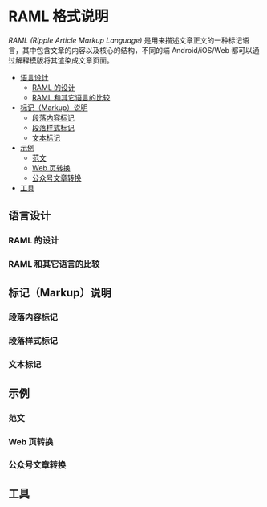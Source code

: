 # RAML 格式说明

*RAML (Ripple Article Markup Language)* 是用来描述文章正文的一种标记语言，其中包含文章的内容以及核心的结构，不同的端 Android/iOS/Web 都可以通过解释模版将其渲染成文章页面。

<!-- MarkdownTOC depth=3 autolink="true" bracket="round" style="unordered" indent="  " autoanchor="false" -->

- [语言设计](#语言设计)
  - [RAML 的设计](#raml-的设计)
  - [RAML 和其它语言的比较](#raml-和其它语言的比较)
- [标记（Markup）说明](#标记（markup）说明)
  - [段落内容标记](#段落内容标记)
  - [段落样式标记](#段落样式标记)
  - [文本标记](#文本标记)
- [示例](#示例)
  - [范文](#范文)
  - [Web 页转换](#web-页转换)
  - [公众号文章转换](#公众号文章转换)
- [工具](#工具)

<!-- /MarkdownTOC -->

## 语言设计

### RAML 的设计

### RAML 和其它语言的比较

## 标记（Markup）说明

### 段落内容标记

### 段落样式标记

### 文本标记

## 示例

### 范文

### Web 页转换

### 公众号文章转换

## 工具

